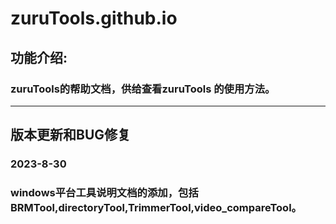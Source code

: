 # zuruTools.github.io
## 功能介绍:
### zuruTools的帮助文档，供给查看zuruTools 的使用方法。

***
## 版本更新和BUG修复
### 2023-8-30
### windows平台工具说明文档的添加，包括BRMTool,directoryTool,TrimmerTool,video_compareTool。
